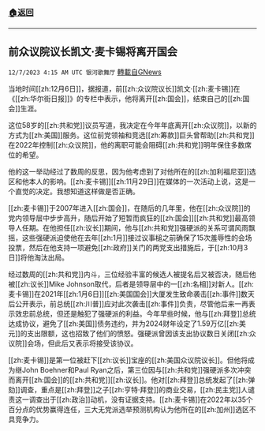 ###  [:house:返回](README.md)
---


## 前众议院议长凯文·麦卡锡将离开国会
`12/7/2023 4:15 AM UTC 银河歌舞厅` [轉載自GNews](https://gnews.org/articles/2080639)

当地时间[[zh:12月6日]]，据报道，前[[zh:众议院议长]]凯文·[[zh:麦卡锡]]在《[[zh:华尔街日报]]》的专栏中表示，他将离开[[zh:国会]]，结束自己的[[zh:国会]]生涯。

这位58岁的[[zh:共和党]]议员写道，我决定在今年年底离开[[zh:众议院]]，以新的方式为[[zh:美国]]服务。这位前党领袖和竞选[[zh:筹款]]巨头曾帮助[[zh:共和党]]在2022年控制[[zh:众议院]]，他的离职可能会阻碍[[zh:共和党]]明年保住多数席位的希望。

他的这一举动经过了数周的反思，因为他考虑到了对他所在的[[zh:加利福尼亚]]选区和他本人的影响。[[zh:麦卡锡]][[zh:11月29日]]在媒体的一次活动上说，这是一个直觉的决定。我想知道这样做是否正确。

[[zh:麦卡锡]]于2007年进入[[zh:国会]]，在随后的几年里，他在[[zh:众议院]]的党内领导层中步步高升，随后开始了短暂而疯狂的[[zh:国会]][[zh:共和党]]最高领导人任期。在他担任[[zh:议长]]期间，他与[[zh:共和党]]强硬派的关系可谓风雨飘摇，这些强硬派迫使他在去年[[zh:1月]]接过议事槌之前确保了15次羞辱性的会场投票，然后在他支持一项避免[[zh:政府]]关门的两党支出措施后，于[[zh:10月3日]]将他淘汰出局。

经过数周的[[zh:共和党]]内斗，三位经验丰富的候选人被提名后又被否决，随后他被[[zh:议长]]Mike Johnson取代，后者是领导层中的一[[zh:名相]]对新人。[[zh:麦卡锡]]在2021年[[zh:1月6日]][[zh:美国国会]]大厦发生致命袭击[[zh:事件]]数天后公开表示，前总统[[zh:川普]]应对此次袭击[[zh:事件]]负责，尽管他后来一再表示效忠前总统，但还是触犯了强硬派的利益。今年早些时候，他与[[zh:拜登]]总统达成协议，避免了[[zh:美国]]债务违约，并为2024财年设定了1.59万亿[[zh:美元]]的支出限额，这也招致了他们的愤怒。强硬派曾因该支出协议数日关闭[[zh:众议院]]会场，但此后又表示将接受该协议。

[[zh:麦卡锡]]是第一位被赶下[[zh:议长]]宝座的[[zh:美国众议院议长]]。但他将成为继John Boehner和Paul Ryan之后，第三位因与[[zh:共和党]]强硬派多次冲突而离开[[zh:国会]]的[[zh:共和党]][[zh:议长]]。他对[[zh:拜登]]总统发起了[[zh:弹劾]]调查，重点是[[zh:拜登]]之子[[zh:亨特·拜登]]的商业交易，[[zh:民主党]]人谴责这一调查出于[[zh:政治]]动机，没有证据支持。[[zh:麦卡锡]]在2022年以35个百分点的优势赢得连任，三大无党派选举预测机构认为他所在的[[zh:加州]]选区不具竞争力。
